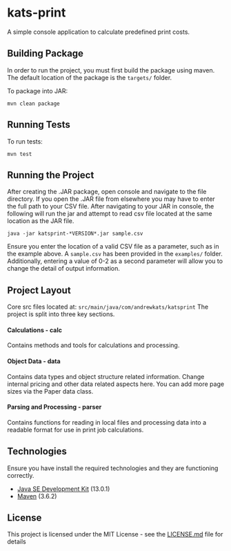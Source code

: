 # kats-print

A simple console application to calculate predefined print costs.

## Building Package
In order to run the project, you must first build the package using maven.
The default location of the package is the ```targets/``` folder.

To package into JAR:

```
mvn clean package
```

## Running Tests
To run tests:

```
mvn test
```

## Running the Project
After creating the .JAR package, open console and navigate to the file directory. 
If you open the .JAR file from elsewhere you may have to enter the full path to your CSV file.
After navigating to your JAR in console, the following will run the jar and attempt to read csv file located at the same location as the JAR file.

```
java -jar katsprint-*VERSION*.jar sample.csv
```

Ensure you enter the location of a valid CSV file as a parameter, such as in the example above.
A ```sample.csv``` has been provided in the ```examples/``` folder.
Additionally, entering a value of 0-2 as a second parameter will allow you to change the detail of output information.

## Project Layout
Core src files located at: ```src/main/java/com/andrewkats/katsprint```
The project is split into three key sections.

#### Calculations - calc
Contains methods and tools for calculations and processing.
#### Object Data - data
Contains data types and object structure related information.
Change internal pricing and other data related aspects here.
You can add more page sizes via the Paper data class.
#### Parsing and Processing - parser
Contains functions for reading in local files and processing data into a readable format for use in print job calculations.

## Technologies
Ensure you have install the required technologies and they are functioning correctly.

* [Java SE Development Kit](https://www.oracle.com/technetwork/java/javase/downloads/index.html) (13.0.1)
* [Maven](https://maven.apache.org/) (3.6.2)

## License
This project is licensed under the MIT License - see the [LICENSE.md](LICENSE.md) file for details

